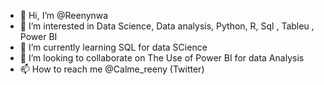 - 👋 Hi, I’m @Reenynwa
- 👀 I’m interested in Data Science, Data analysis, Python, R, Sql , Tableu , Power BI
- 🌱 I’m currently learning SQL for data SCience 
- 💞️ I’m looking to collaborate on The Use of Power BI for data Analysis
- 📫 How to reach me @Calme_reeny (Twitter)

<!---
Reenynwa/Reenynwa is a ✨ special ✨ repository because its `README.md` (this file) appears on your GitHub profile.
You can click the Preview link to take a look at your changes.
--->
